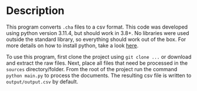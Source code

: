 # Description
This program converts `.cha` files to a csv format. This code was developed using
python version 3.11.4, but should work in 3.8+. No libraries were used outside the
standard library, so everything should work out of the box. For more details on
how to install python, take a look [here](https://www.python.org/).

To use this program, first clone the project using `git clone ...` or download and
extract the raw files. Next, place all files that need be processed in the `sources`
directory/folder. From the root of the project run the command `python main.py` to
process the documents. The resulting csv file is written to `output/output.csv` by
default.
